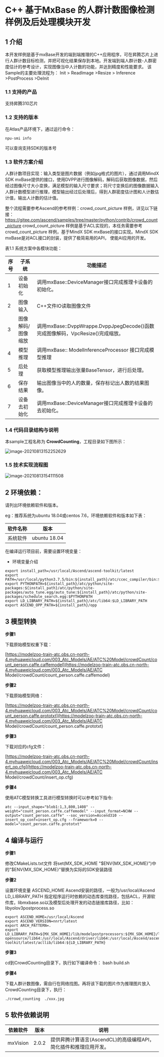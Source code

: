# C++ 基于MxBase 的人群计数图像检测样例及后处理模块开发

## 1 介绍
本开发样例是基于mxBase开发的端到端推理的C++应用程序，可在昇腾芯片上进行人群计数目标检测，并把可视化结果保存到本地。开发端到端人群计数-人群密度估计的参考设计，实现图像当中人计数的功能，并达到精度和性能要求。 该Sample的主要处理流程为： Init > ReadImage >Resize > Inference >PostProcess >DeInit

### 1.1 支持的产品

支持昇腾310芯片

### 1.2 支持的版本

在Atlas产品环境下，通过运行命令：

```
npu-smi info
```

可以查询支持SDK的版本号

### 1.3 软件方案介绍

人群计数项目实现：输入类型是图片数据（例如jpg格式的图片），通过调用MindX SDK mxBase提供的接口，使用DVPP进行图像解码，解码后获取图像数据，然后经过图像尺寸大小变换，满足模型的输入尺寸要求；将尺寸变换后的图像数据输入人群计数模型进行推理，模型输出经过后处理后，得到人群密度估计图和人计数估计值，输出人计数的估计值。

整个流程需要参考Ascend的参考样例：crowd_count_picture 样例，详见以下链接：https://gitee.com/ascend/samples/tree/master/python/contrib/crowd_count_picture  crowd_count_picture 样例是基于ACL实现的，本任务需要参考crowd_count_picture 样例，基于MindX SDK mxBase的接口实现。MindX SDK mxBase是对ACL接口的封装，提供了极简易用的API， 使能AI应用的开发。

表1.1 系统方案中各模块功能：

| 序号 | 子系统            | 功能描述                                                     |
| ---- | ----------------- | ------------------------------------------------------------ |
| 1    | 设备初始化        | 调用mxBase::DeviceManager接口完成推理卡设备的初始化。        |
| 2    | 图像输入          | C++文件IO读取图像文件                                        |
| 3    | 图像解码/图像缩放 | 调用mxBase::DvppWrappe.DvppJpegDecode()函数完成图像解码，VpcResize()完成缩放。 |
| 4    | 模型推理          | 调用mxBase:: ModelInferenceProcessor 接口完成模型推理        |
| 5    | 后处理            | 获取模型推理输出张量BaseTensor，进行后处理。                 |
| 6    | 保存结果          | 输出图像当中的人的数量，保存标记出人数的结果图像。           |
| 7    | 设备去初始化      | 调用mxBase::DeviceManager接口完成推理卡设备的去初始化。      |

### 1.4 代码目录结构与说明

本sample工程名称为 **CrowdCounting**，工程目录如下图所示：

![image-20210813152252629](image-20210813152252629.png)

### 1.5 技术实现流程图

![image-20210813154111508](image-20210813154111508.png)

## 2 环境依赖：

请列出环境依赖软件和版本。

eg：推荐系统为ubuntu 18.04或centos 7.6，环境依赖软件和版本如下表：

| 软件名称 | 版本         |
| -------- | ------------ |
| 系统软件 | ubuntu 18.04 |

在编译运行项目前，需要设置环境变量：

- 环境变量介绍

```
export install_path=/usr/local/Ascend/ascend-toolkit/latest
export PATH=/usr/local/python3.7.5/bin:${install_path}/atc/ccec_compiler/bin:${install_path}/atc/bin:$PATH
export PYTHONPATH=${install_path}/atc/python/site-packages:${install_path}/atc/python/site-packages/auto_tune.egg/auto_tune:${install_path}/atc/python/site-packages/schedule_search.egg:$PYTHONPATH
export LD_LIBRARY_PATH=${install_path}/atc/lib64:$LD_LIBRARY_PATH
export ASCEND_OPP_PATH=${install_path}/opp
```

## 3 模型转换

**步骤1** 

下载原始模型权重下载：

[https://modelzoo-train-atc.obs.cn-north-4.myhuaweicloud.com/003_Atc_Models/AE/ATC%20Model/crowdCount/count_person.caffe.caffemodel](https://modelzoo-train-atc.obs.cn-north-4.myhuaweicloud.com/003_Atc_Models/AE/ATC Model/crowdCount/count_person.caffe.caffemodel)

**步骤2** 

下载原始模型网络：

[https://modelzoo-train-atc.obs.cn-north-4.myhuaweicloud.com/003_Atc_Models/AE/ATC%20Model/crowdCount/count_person.caffe.prototxt](https://modelzoo-train-atc.obs.cn-north-4.myhuaweicloud.com/003_Atc_Models/AE/ATC Model/crowdCount/count_person.caffe.prototxt)

**步骤3**

下载对应的cfg文件：

[https://modelzoo-train-atc.obs.cn-north-4.myhuaweicloud.com/003_Atc_Models/AE/ATC%20Model/crowdCount/insert_op.cfg](https://modelzoo-train-atc.obs.cn-north-4.myhuaweicloud.com/003_Atc_Models/AE/ATC Model/crowdCount/insert_op.cfg)

**步骤4**

使用ATC模型转换工具进行模型转换时可以参考如下指令:

```
atc --input_shape="blob1:1,3,800,1408" --weight="count_person.caffe.caffemodel" --input_format=NCHW --output="count_person.caffe" --soc_version=Ascend310 --insert_op_conf=insert_op.cfg --framework=0 --model="count_person.caffe.prototxt" 
```

## 4 编译与运行
**步骤1** 

修改CMakeLists.txt文件 将set(MX_SDK_HOME "$ENV{MX_SDK_HOME}")中的"$ENV{MX_SDK_HOME}"替换为实际的SDK安装路径

**步骤2** 

设置环境变量 ASCEND_HOME Ascend安装的路径，一般为/usr/local/Ascend LD_LIBRARY_PATH 指定程序运行时依赖的动态库查找路径，包括ACL，开源软件库，libmxbase.so以及模型后处理开发的动态链接库路径，比如：libyolov3postprocess.so

```
export ASCEND_HOME=/usr/local/Ascend
export ASCEND_VERSION=nnrt/latest
export ARCH_PATTERN=.
export LD_LIBRARY_PATH=${MX_SDK_HOME}/lib/modelpostprocessors:${MX_SDK_HOME}/lib:${MX_SDK_HOME}/opensource/lib:${MX_SDK_HOME}/
opensource/lib64:/usr/local/Ascend/driver/lib64:/usr/local/Ascend/ascend-toolkit/latest/acllib/lib64:${LD_LIBRARY_PATH}
```

**步骤3** 

cd到CrowdCounting目录下，执行如下编译命令： bash build.sh

**步骤4**

下载人群计数图像，需自行在网络找图。再将该下载的图片作为推理图片放入CrowdCounting目录下，执行：

```
./crowd_counting  ./xxx.jpg
```

## 5 软件依赖说明

| 依赖软件 | 版本  | 说明                                                         |
| -------- | ----- | ------------------------------------------------------------ |
| mxVision | 2.0.2 | 提供昇腾计算语言(AscendCL)的高级编程API，简化插件和推理应用开发。 |



